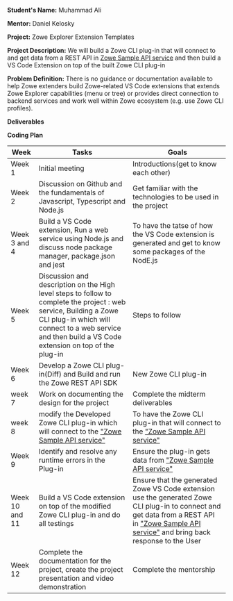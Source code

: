 **Student's Name:** Muhammad Ali

**Mentor:** Daniel Kelosky

**Project:** Zowe Explorer Extension Templates

**Project Description:** We will build a Zowe CLI plug-in that will connect to and get data from a REST API in [Zowe Sample API service](https://github.com/zowe/sample-spring-boot-api-service/blob/master/zowe-rest-api-sample-spring/README.md) and then build a VS Code Extension on top of the built Zowe CLI plug-in

**Problem Definition:** There is no guidance or documentation available to help Zowe extenders build Zowe-related VS Code extensions that extends Zowe Explorer capabilities (menu or tree) or provides direct connection to backend services and work well within Zowe ecosystem (e.g. use Zowe CLI profiles).

**Deliverables**

**Coding Plan**

| Week | Tasks | Goals |
|------|-------|-------|
| Week 1| Initial meeting| Introductions(get to know each other) |
| Week 2 | Discussion on Github and the fundamentals of Javascript, Typescript and Node.js | Get familiar with the technologies to be used in the project  |
| Week 3 and 4 | Build a VS Code extension, Run a web service using Node.js and discuss node package manager, package.json and jest |To have the tatse of how the VS Code extension is generated and get to know some packages of the NodE.js|
| Week 5 | Discussion and description on the High level steps to follow to complete the project : web service, Building a Zowe CLI plug-in which will connect to a web service and then build a VS Code extension on top of the plug-in |Steps to follow|
| Week 6 | Develop a Zowe CLI plug-in(Diff) and Build and run the Zowe REST API SDK | New Zowe CLI plug-in |
| week 7 | Work on documenting the design for the project |Complete the midterm deliverables|
| week 8 |modify the Developed Zowe CLI plug-in which will connect to the ["Zowe Sample API service"](https://github.com/zowe/sample-spring-boot-api-service/blob/master/zowe-rest-api-sample-spring/README.md)| To have the Zowe CLI plug-in that will connect to the ["Zowe Sample API service"](https://github.com/zowe/sample-spring-boot-api-service/blob/master/zowe-rest-api-sample-spring/README.md)|
|Week 9| Identify and resolve any runtime errors in the Plug-in | Ensure the plug-in gets data from ["Zowe Sample API service"](https://github.com/zowe/sample-spring-boot-api-service/blob/master/zowe-rest-api-sample-spring/README.md)|
| Week 10 and 11 |Build a VS Code extension on top of the modified Zowe CLI plug-in and do all testings| Ensure that the generated Zowe VS Code extension use the generated Zowe CLI plug-in to connect and get data from a REST API in ["Zowe Sample API service"](https://github.com/zowe/sample-spring-boot-api-service/blob/master/zowe-rest-api-sample-spring/README.md) and bring back response to the User |
| Week 12 | Complete the documentation for the project, create the project presentation and video demonstration | Complete the mentorship|
